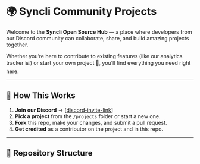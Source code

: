 # 🌍 Syncli Community Projects

Welcome to the **Syncli Open Source Hub** — a place where developers from our Discord community can collaborate, share, and build amazing projects together.

Whether you’re here to contribute to existing features (like our analytics tracker 📊) or start your own project 🚀, you’ll find everything you need right here.

---

## 📌 How This Works
1. **Join our Discord** → [[discord-invite-link](https://discord.gg/xam49r3t)]
2. **Pick a project** from the `/projects` folder or start a new one.
3. **Fork** this repo, make your changes, and submit a pull request.
4. **Get credited** as a contributor on the project and in this repo.

---

## 📂 Repository Structure
